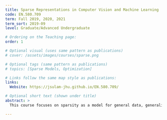 ```yaml
---
title: Sparse Representations in Computer Vision and Machine Learning
code: EN.580.709
term: Fall 2019, 2020, 2021
term_sort: 2019-09
level: Graduate/Advanced Undergraduate

# Ordering on the Teaching page:
order: 1

# Optional visual (uses same pattern as publications)
# cover: /assets/images/courses/sparse.png

# Optional tags (same pattern as publications)
# topics: [Sparse Models, Optimization]

# Links follow the same map style as publications:
links:
  Website: https://jsulam-jhu.github.io/EN.580.709/

# Optional short text (shown under title)
abstract: > 
  This course focuses on sparsity as a model for general data, generalizing many different other constructions or priors. This idea - that signals can be represented with just a few coefficients - leads to a long series of beautiful (and surprisingly, solvable) theoretical and numerical problems, and many applications that can benefit directly from the newly developed theory. This course surveys the field starting with the theoretical foundations and systematically making our way the results gathered in the past years. This course will touch on theory, numerical algorithms, and applications in image processing and machine learning. Recommended course background: Linear Algebra, Signals and Systems, Numerical Analysis.

---
```


